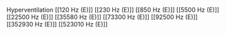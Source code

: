 Hyperventilation
[[120 Hz (E)]]
[[230 Hz (E)]]
[[850 Hz (E)]]
[[5500 Hz (E)]]
[[22500 Hz (E)]]
[[35580 Hz (E)]]
[[73300 Hz (E)]]
[[92500 Hz (E)]]
[[352930 Hz (E)]]
[[523010 Hz (E)]]